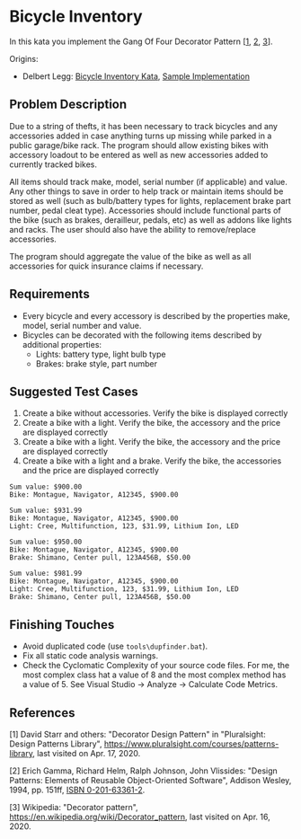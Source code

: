 # Bicycle Inventory

In this kata you implement the Gang Of Four Decorator Pattern [[1](#ref-1), [2](#ref-2), [3](#ref-3)].

Origins:

- Delbert Legg: [Bicycle Inventory Kata](https://gist.github.com/delbertlegg/1dc4ae8950c19c7c2407ec52bbd4aef0), [Sample Implementation](https://github.com/delbertlegg/Design-pattern-katas)

## Problem Description

Due to a string of thefts, it has been necessary to track bicycles and any accessories added in case anything turns up missing while parked in a public garage/bike rack. The program should allow existing bikes with accessory loadout to be entered as well as new accessories added to currently tracked bikes.

All items should track make, model, serial number (if applicable) and value. Any other things to save in order to help track or maintain items should be stored as well (such as bulb/battery types for lights, replacement brake part number, pedal cleat type). Accessories should include functional parts of the bike (such as brakes, derailleur, pedals, etc) as well as addons like lights and racks. The user should also have the ability to remove/replace accessories.

The program should aggregate the value of the bike as well as all accessories for quick insurance claims if necessary.

## Requirements

- Every bicycle and every accessory is described by the properties make, model, serial number and value.
- Bicycles can be decorated with the following items described by additional properties:
  - Lights: battery type, light bulb type
  - Brakes: brake style, part number

## Suggested Test Cases

1. Create a bike without accessories. Verify the bike is displayed correctly
2. Create a bike with a light. Verify the bike, the accessory and the price are displayed correctly
3. Create a bike with a light. Verify the bike, the accessory and the price are displayed correctly
4. Create a bike with a light and a brake. Verify the bike, the accessories and the price are displayed correctly

```
Sum value: $900.00
Bike: Montague, Navigator, A12345, $900.00

Sum value: $931.99
Bike: Montague, Navigator, A12345, $900.00
Light: Cree, Multifunction, 123, $31.99, Lithium Ion, LED

Sum value: $950.00
Bike: Montague, Navigator, A12345, $900.00
Brake: Shimano, Center pull, 123A456B, $50.00

Sum value: $981.99
Bike: Montague, Navigator, A12345, $900.00
Light: Cree, Multifunction, 123, $31.99, Lithium Ion, LED
Brake: Shimano, Center pull, 123A456B, $50.00
```

## Finishing Touches

- Avoid duplicated code (use `tools\dupfinder.bat`).
- Fix all static code analysis warnings.
- Check the Cyclomatic Complexity of your source code files. For me, the most complex class hat a value of 8 and the most complex method has a value of 5. See Visual Studio -> Analyze -> Calculate Code Metrics.

## References

<a name="ref-1">[1]</a> David Starr and others: "Decorator Design Pattern" in "Pluralsight: Design Patterns Library", https://www.pluralsight.com/courses/patterns-library, last visited on Apr. 17, 2020.

<a name="ref-2">[2]</a> Erich Gamma, Richard Helm, Ralph Johnson, John Vlissides: "Design Patterns: Elements of Reusable Object-Oriented Software", Addison Wesley, 1994, pp. 151ff, [ISBN 0-201-63361-2](https://en.wikipedia.org/wiki/Special:BookSources/0-201-63361-2).

<a name="ref-3">[3]</a> Wikipedia: "Decorator pattern", https://en.wikipedia.org/wiki/Decorator_pattern, last visited on Apr. 16, 2020.
